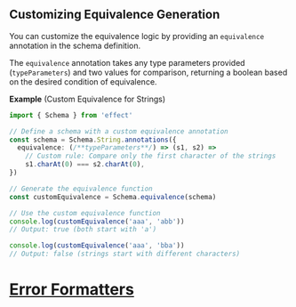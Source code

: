 ## Customizing Equivalence Generation

You can customize the equivalence logic by providing an `equivalence` annotation in the schema definition.

The `equivalence` annotation takes any type parameters provided (`typeParameters`) and two values for comparison, returning a boolean based on the desired condition of equivalence.

**Example** (Custom Equivalence for Strings)

```ts twoslash
import { Schema } from 'effect'

// Define a schema with a custom equivalence annotation
const schema = Schema.String.annotations({
  equivalence: (/**typeParameters**/) => (s1, s2) =>
    // Custom rule: Compare only the first character of the strings
    s1.charAt(0) === s2.charAt(0),
})

// Generate the equivalence function
const customEquivalence = Schema.equivalence(schema)

// Use the custom equivalence function
console.log(customEquivalence('aaa', 'abb'))
// Output: true (both start with 'a')

console.log(customEquivalence('aaa', 'bba'))
// Output: false (strings start with different characters)
```

# [Error Formatters](https://effect.website/docs/schema/error-formatters/)
